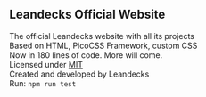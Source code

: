 ## Leandecks Official Website

The official Leandecks website with all its projects   
Based on HTML, PicoCSS Framework, custom CSS   
Now in 180 lines of code. More will come.   
Licensed under [MIT](LICENSE)   
Created and developed by Leandecks   
Run: `npm run test`